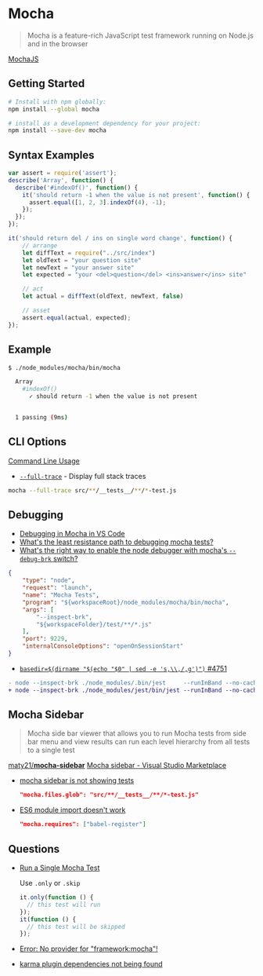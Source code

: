 # Mocha

> Mocha is a feature-rich JavaScript test framework running on Node.js and in the browser

[MochaJS](https://mochajs.org/)

## Getting Started

```bash
# Install with npm globally:
npm install --global mocha

# install as a development dependency for your project:
npm install --save-dev mocha
```


## Syntax Examples

```js
var assert = require('assert');
describe('Array', function() {
  describe('#indexOf()', function() {
    it('should return -1 when the value is not present', function() {
      assert.equal([1, 2, 3].indexOf(4), -1);
    });
  });
});
```

```js
it('should return del / ins on single word change', function() {
    // arrange
    let diffText = require("../src/index")
    let oldText = "your question site"
    let newText = "your answer site"
    let expected = "your <del>question</del> <ins>answer</ins> site"

    // act
    let actual = diffText(oldText, newText, false)

    // asset
    assert.equal(actual, expected);
});
```


## Example

```bash
$ ./node_modules/mocha/bin/mocha

  Array
    #indexOf()
      ✓ should return -1 when the value is not present


  1 passing (9ms)
```

## CLI Options

[Command Line Usage](https://mochajs.org/#command-line-usage)

* [`--full-trace`](https://mochajs.org/#-full-trace) - Display full stack traces

```bash
mocha --full-trace src/**/__tests__/**/*-test.js
```

## Debugging

* [Debugging in Mocha in VS Code](https://codepunk.io/debugging-mocha-in-visual-studio-code/)
* [What's the least resistance path to debugging mocha tests?](https://stackoverflow.com/q/14285201/1366033)
* [What's the right way to enable the node debugger with mocha's `--debug-brk` switch?](https://stackoverflow.com/q/14352608/1366033)

```json
{
    "type": "node",
    "request": "launch",
    "name": "Mocha Tests",
    "program": "${workspaceRoot}/node_modules/mocha/bin/mocha",
    "args": [
        "--inspect-brk",
        "${workspaceFolder}/test/**/*.js"
    ],
    "port": 9229,
    "internalConsoleOptions": "openOnSessionStart"
}
```

* [`basedir=$(dirname "$(echo "$0" | sed -e 's,\\,/,g')")` #4751](https://github.com/facebook/jest/issues/4751#issuecomment-361063215)

```diff
- node --inspect-brk ./node_modules/.bin/jest     --runInBand --no-cache --no-watchman
+ node --inspect-brk ./node_modules/jest/bin/jest --runInBand --no-cache --no-watchman
```

## Mocha Sidebar

> Mocha side bar viewer that allows you to run Mocha tests from side bar menu and view results can run each level hierarchy from all tests to a single test

[maty21/**mocha-sidebar**](https://github.com/maty21/mocha-sidebar)
[Mocha sidebar - Visual Studio Marketplace](https://marketplace.visualstudio.com/items?itemName=maty.vscode-mocha-sidebar)

* [mocha sidebar is not showing tests](https://stackoverflow.com/q/52570268/1366033)

  ```json
  "mocha.files.glob": "src/**/__tests__/**/*-test.js"
  ```

* [ES6 module import doesn't work](https://github.com/maty21/mocha-sidebar/issues/123)

  ```json
  "mocha.requires": ["babel-register"]
  ```

## Questions


* [Run a Single Mocha Test](https://jaketrent.com/post/run-single-mocha-test)

  Use `.only` or `.skip`

  ```js
  it.only(function () {
    // this test will run
  });
  it(function () {
    // this test will be skipped
  });
  ```

* [Error: No provider for "framework:mocha"!](https://stackoverflow.com/q/31687669/1366033)

* [karma plugin dependencies not being found](https://stackoverflow.com/q/32425580/1366033)
